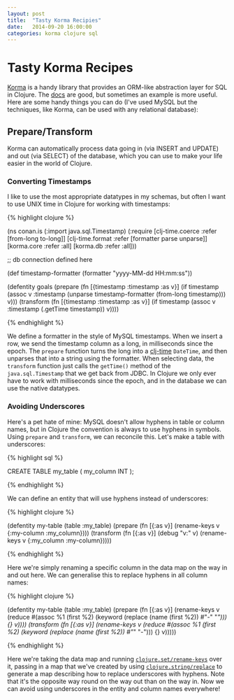 ```yaml
---
layout: post
title:  "Tasty Korma Recipies"
date:   2014-09-20 16:00:00
categories: korma clojure sql
---
```

# Tasty Korma Recipes

[Korma](http://sqlkorma.com/) is a handy library that provides an ORM-like abstraction layer for SQL in Clojure.  The [docs](http://sqlkorma.com/docs) are good, but sometimes an example is more useful.  Here are some handy things you can do (I've used MySQL but the techniques, like Korma, can be used with any relational database):

## Prepare/Transform

Korma can automatically process data going in (via INSERT and UPDATE) and out (via SELECT) of the database, which you can use to make your life easier in the world of Clojure.

### Converting Timestamps

I like to use the most appropriate datatypes in my schemas, but often I want to use UNIX time in Clojure for working with timestamps:

{% highlight clojure %}

(ns conan.is
  (:import java.sql.Timestamp)
  (:require [clj-time.coerce :refer [from-long to-long]]
            [clj-time.format :refer [formatter parse unparse]]
            [korma.core :refer :all]
            [korma.db :refer :all]))

;; db connection defined here 

(def timestamp-formatter (formatter "yyyy-MM-dd HH:mm:ss"))

(defentity goals
  (prepare (fn [{timestamp :timestamp :as v}]
             (if timestamp
               (assoc v :timestamp (unparse timestamp-formatter (from-long timestamp)))
               v)))
  (transform (fn [{timestamp :timestamp :as v}]
               (if timestamp
                 (assoc v :timestamp (.getTime timestamp))
                 v))))

{% endhighlight %}

We define a formatter in the style of MySQL timestamps.  When we insert a row, we send the timestamp column as a long, in milliseconds since the epoch.  The `prepare` function turns the long into a [clj-time](https://github.com/clj-time/clj-time) `DateTime`, and then unparses that into a string using the formatter.  When selecting data, the `transform` function just calls the `getTime()` method of the `java.sql.Timestamp` that we get back from JDBC.  In Clojure we only ever have to work with milliseconds since the epoch, and in the database we can use the native datatypes.

### Avoiding Underscores

Here's a pet hate of mine: MySQL doesn't allow hyphens in table or column names, but in Clojure the convention is always to use hyphens in symbols.  Using `prepare` and `transform`, we can reconcile this.  Let's make a table with underscores:

{% highlight sql %}

CREATE TABLE my_table (
  my_column INT
);

{% endhighlight %}

We can define an entity that will use hyphens instead of underscores:

{% highlight clojure %}

(defentity my-table 
  (table :my_table) 
  (prepare (fn [{:as v}] (rename-keys v {:my-column :my_column})))
  (transform (fn [{:as v}] (debug "v:" v) (rename-keys v {:my_column :my-column}))))

{% endhighlight %}

Here we're simply renaming a specific column in the data map on the way in and out here.  We can generalise this to replace hyphens in all column names:

{% highlight clojure %}

(defentity my-table
  (table :my_table)
  (prepare
    (fn [{:as v}]
      (rename-keys v
                   (reduce
                     #(assoc %1 (first %2) (keyword (replace (name (first %2)) #"-" "_")))
                     {} v))))
  (transform
    (fn [{:as v}]
      (rename-keys v
                   (reduce
                     #(assoc %1 (first %2) (keyword (replace (name (first %2)) #"_" "-")))
                     {} v)))))

{% endhighlight %}

Here we're taking the data map and running [`clojure.set/rename-keys`](http://clojuredocs.org/clojure_core/clojure.set/rename-keys) over it, passing in a map that we've created by using [`clojure.string/replace`](http://clojuredocs.org/clojure_core/clojure.string/replace) to generate a map describing how to replace underscores with hyphens.  Note that it's the opposite way round on the way out than on the way in.  Now we can avoid using underscores in the entity and column names everywhere!